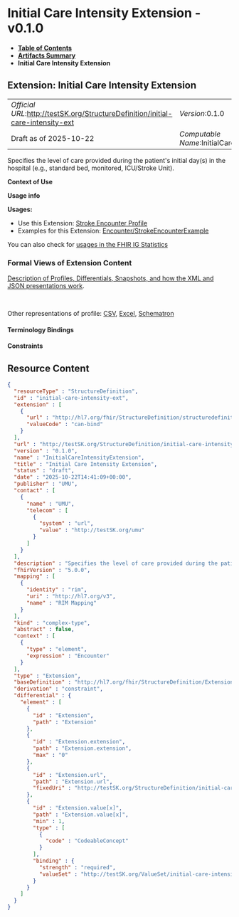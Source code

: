 # Initial Care Intensity Extension - v0.1.0

* [**Table of Contents**](toc.md)
* [**Artifacts Summary**](artifacts.md)
* **Initial Care Intensity Extension**

## Extension: Initial Care Intensity Extension 

| | |
| :--- | :--- |
| *Official URL*:http://testSK.org/StructureDefinition/initial-care-intensity-ext | *Version*:0.1.0 |
| Draft as of 2025-10-22 | *Computable Name*:InitialCareIntensityExtension |

Specifies the level of care provided during the patient's initial day(s) in the hospital (e.g., standard bed, monitored, ICU/Stroke Unit).

**Context of Use**

**Usage info**

**Usages:**

* Use this Extension: [Stroke Encounter Profile](StructureDefinition-stroke-encounter-profile.md)
* Examples for this Extension: [Encounter/StrokeEncounterExample](Encounter-StrokeEncounterExample.md)

You can also check for [usages in the FHIR IG Statistics](https://packages2.fhir.org/xig/SKtestIG|current/StructureDefinition/initial-care-intensity-ext)

### Formal Views of Extension Content

 [Description of Profiles, Differentials, Snapshots, and how the XML and JSON presentations work](http://build.fhir.org/ig/FHIR/ig-guidance/readingIgs.html#structure-definitions). 

 

Other representations of profile: [CSV](StructureDefinition-initial-care-intensity-ext.csv), [Excel](StructureDefinition-initial-care-intensity-ext.xlsx), [Schematron](StructureDefinition-initial-care-intensity-ext.sch) 

#### Terminology Bindings

#### Constraints



## Resource Content

```json
{
  "resourceType" : "StructureDefinition",
  "id" : "initial-care-intensity-ext",
  "extension" : [
    {
      "url" : "http://hl7.org/fhir/StructureDefinition/structuredefinition-type-characteristics",
      "valueCode" : "can-bind"
    }
  ],
  "url" : "http://testSK.org/StructureDefinition/initial-care-intensity-ext",
  "version" : "0.1.0",
  "name" : "InitialCareIntensityExtension",
  "title" : "Initial Care Intensity Extension",
  "status" : "draft",
  "date" : "2025-10-22T14:41:09+00:00",
  "publisher" : "UMU",
  "contact" : [
    {
      "name" : "UMU",
      "telecom" : [
        {
          "system" : "url",
          "value" : "http://testSK.org/umu"
        }
      ]
    }
  ],
  "description" : "Specifies the level of care provided during the patient's initial day(s) in the hospital (e.g., standard bed, monitored, ICU/Stroke Unit).",
  "fhirVersion" : "5.0.0",
  "mapping" : [
    {
      "identity" : "rim",
      "uri" : "http://hl7.org/v3",
      "name" : "RIM Mapping"
    }
  ],
  "kind" : "complex-type",
  "abstract" : false,
  "context" : [
    {
      "type" : "element",
      "expression" : "Encounter"
    }
  ],
  "type" : "Extension",
  "baseDefinition" : "http://hl7.org/fhir/StructureDefinition/Extension",
  "derivation" : "constraint",
  "differential" : {
    "element" : [
      {
        "id" : "Extension",
        "path" : "Extension"
      },
      {
        "id" : "Extension.extension",
        "path" : "Extension.extension",
        "max" : "0"
      },
      {
        "id" : "Extension.url",
        "path" : "Extension.url",
        "fixedUri" : "http://testSK.org/StructureDefinition/initial-care-intensity-ext"
      },
      {
        "id" : "Extension.value[x]",
        "path" : "Extension.value[x]",
        "min" : 1,
        "type" : [
          {
            "code" : "CodeableConcept"
          }
        ],
        "binding" : {
          "strength" : "required",
          "valueSet" : "http://testSK.org/ValueSet/initial-care-intensity-vs"
        }
      }
    ]
  }
}

```
